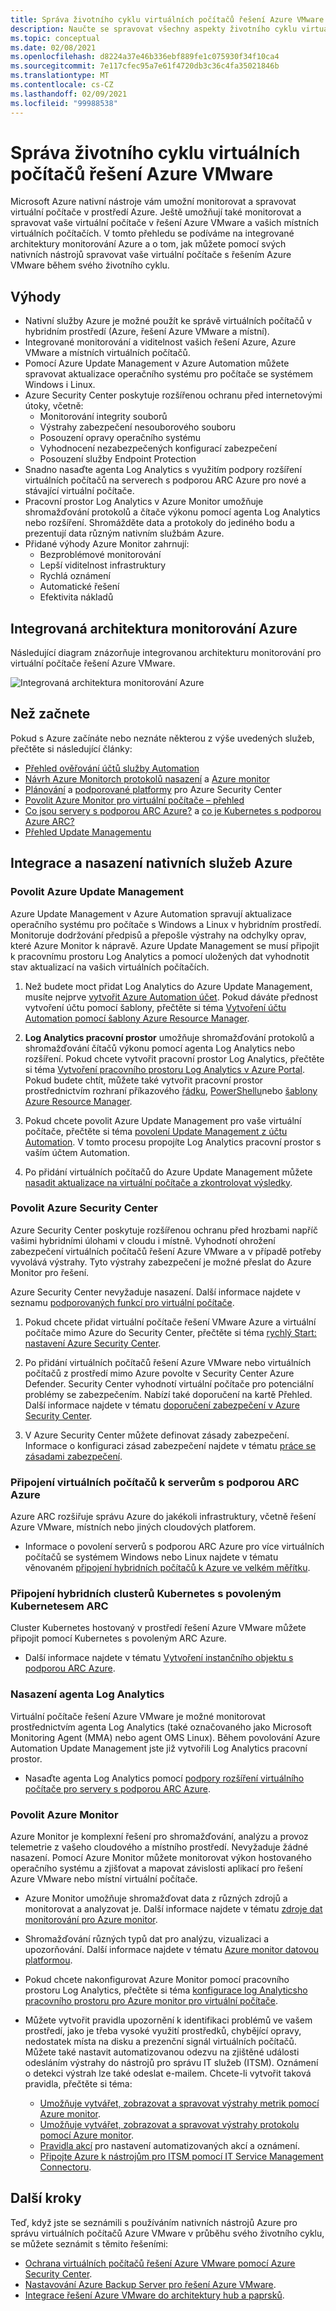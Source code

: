 ```yaml
---
title: Správa životního cyklu virtuálních počítačů řešení Azure VMware
description: Naučte se spravovat všechny aspekty životního cyklu virtuálních počítačů řešení Azure VMware pomocí Microsoft Azurech nativních nástrojů.
ms.topic: conceptual
ms.date: 02/08/2021
ms.openlocfilehash: d8224a37e46b336ebf889fe1c075930f34f10ca4
ms.sourcegitcommit: 7e117cfec95a7e61f4720db3c36c4fa35021846b
ms.translationtype: MT
ms.contentlocale: cs-CZ
ms.lasthandoff: 02/09/2021
ms.locfileid: "99988538"
---
```

# <a name="lifecycle-management-of-azure-vmware-solution-vms"></a>Správa životního cyklu virtuálních počítačů řešení Azure VMware

Microsoft Azure nativní nástroje vám umožní monitorovat a spravovat virtuální počítače v prostředí Azure. Ještě umožňují také monitorovat a spravovat vaše virtuální počítače v řešení Azure VMware a vašich místních virtuálních počítačích. V tomto přehledu se podíváme na integrované architektury monitorování Azure a o tom, jak můžete pomocí svých nativních nástrojů spravovat vaše virtuální počítače s řešením Azure VMware během svého životního cyklu.

## <a name="benefits"></a>Výhody

- Nativní služby Azure je možné použít ke správě virtuálních počítačů v hybridním prostředí (Azure, řešení Azure VMware a místní).
- Integrované monitorování a viditelnost vašich řešení Azure, Azure VMware a místních virtuálních počítačů.
- Pomocí Azure Update Management v Azure Automation můžete spravovat aktualizace operačního systému pro počítače se systémem Windows i Linux. 
- Azure Security Center poskytuje rozšířenou ochranu před internetovými útoky, včetně:
    - Monitorování integrity souborů
    - Výstrahy zabezpečení nesouborového souboru
    - Posouzení opravy operačního systému
    - Vyhodnocení nezabezpečených konfigurací zabezpečení
    - Posouzení služby Endpoint Protection 
- Snadno nasaďte agenta Log Analytics s využitím podpory rozšíření virtuálních počítačů na serverech s podporou ARC Azure pro nové a stávající virtuální počítače. 
- Pracovní prostor Log Analytics v Azure Monitor umožňuje shromažďování protokolů a čítače výkonu pomocí agenta Log Analytics nebo rozšíření. Shromážděte data a protokoly do jediného bodu a prezentují data různým nativním službám Azure. 
- Přidané výhody Azure Monitor zahrnují: 
    - Bezproblémové monitorování 
    - Lepší viditelnost infrastruktury 
    - Rychlá oznámení 
    - Automatické řešení 
    - Efektivita nákladů 

## <a name="integrated-azure-monitoring-architecture"></a>Integrovaná architektura monitorování Azure

Následující diagram znázorňuje integrovanou architekturu monitorování pro virtuální počítače řešení Azure VMware.

![Integrovaná architektura monitorování Azure](media/lifecycle-management-azure-vmware-solutions-virtual-machines/integrated-azure-monitoring-architecture.png)

## <a name="before-you-start"></a>Než začnete

Pokud s Azure začínáte nebo neznáte některou z výše uvedených služeb, přečtěte si následující články:

- [Přehled ověřování účtů služby Automation](../automation/automation-security-overview.md)
- [Návrh Azure Monitorch protokolů nasazení](../azure-monitor/platform/design-logs-deployment.md) a [Azure monitor](../azure-monitor/overview.md)
- [Plánování](../security-center/security-center-planning-and-operations-guide.md) a [podporované platformy](../security-center/security-center-os-coverage.md) pro Azure Security Center
- [Povolit Azure Monitor pro virtuální počítače – přehled](../azure-monitor/insights/vminsights-enable-overview.md)
- [Co jsou servery s podporou ARC Azure?](../azure-arc/servers/overview.md) a [co je Kubernetes s podporou Azure ARC?](../azure-arc/kubernetes/overview.md)
- [Přehled Update Managementu](../automation/update-management/overview.md)

## <a name="integrating-and-deploying-azure-native-services"></a>Integrace a nasazení nativních služeb Azure

### <a name="enable-azure-update-management"></a>Povolit Azure Update Management

Azure Update Management v Azure Automation spravují aktualizace operačního systému pro počítače s Windows a Linux v hybridním prostředí. Monitoruje dodržování předpisů a přepošle výstrahy na odchylky oprav, které Azure Monitor k nápravě. Azure Update Management se musí připojit k pracovnímu prostoru Log Analytics a pomocí uložených dat vyhodnotit stav aktualizací na vašich virtuálních počítačích.

1.  Než budete moct přidat Log Analytics do Azure Update Management, musíte nejprve [vytvořit Azure Automation účet](../automation/automation-create-standalone-account.md). Pokud dáváte přednost vytvoření účtu pomocí šablony, přečtěte si téma [Vytvoření účtu Automation pomocí šablony Azure Resource Manager](../automation/quickstart-create-automation-account-template.md).

2. **Log Analytics pracovní prostor** umožňuje shromažďování protokolů a shromažďování čítačů výkonu pomocí agenta Log Analytics nebo rozšíření. Pokud chcete vytvořit pracovní prostor Log Analytics, přečtěte si téma [Vytvoření pracovního prostoru Log Analytics v Azure Portal](../azure-monitor/learn/quick-create-workspace.md). Pokud budete chtít, můžete také vytvořit pracovní prostor prostřednictvím rozhraní příkazového [řádku](../azure-monitor/learn/quick-create-workspace-cli.md), [PowerShellu](../azure-monitor/platform/powershell-workspace-configuration.md)nebo [šablony Azure Resource Manager](../azure-monitor/samples/resource-manager-workspace.md).

3. Pokud chcete povolit Azure Update Management pro vaše virtuální počítače, přečtěte si téma [povolení Update Management z účtu Automation](../automation/update-management/enable-from-automation-account.md). V tomto procesu propojíte Log Analytics pracovní prostor s vaším účtem Automation. 
 
4. Po přidání virtuálních počítačů do Azure Update Management můžete [nasadit aktualizace na virtuální počítače a zkontrolovat výsledky](../automation/update-management/deploy-updates.md). 

### <a name="enable-azure-security-center"></a>Povolit Azure Security Center

Azure Security Center poskytuje rozšířenou ochranu před hrozbami napříč vašimi hybridními úlohami v cloudu i místně. Vyhodnotí ohrožení zabezpečení virtuálních počítačů řešení Azure VMware a v případě potřeby vyvolává výstrahy. Tyto výstrahy zabezpečení je možné přeslat do Azure Monitor pro řešení.

Azure Security Center nevyžaduje nasazení. Další informace najdete v seznamu [podporovaných funkcí pro virtuální počítače](../security-center/security-center-services.md).

1. Pokud chcete přidat virtuální počítače řešení VMware Azure a virtuální počítače mimo Azure do Security Center, přečtěte si téma [rychlý Start: nastavení Azure Security Center](../security-center/security-center-get-started.md). 

2. Po přidání virtuálních počítačů řešení Azure VMware nebo virtuálních počítačů z prostředí mimo Azure povolte v Security Center Azure Defender. Security Center vyhodnotí virtuální počítače pro potenciální problémy se zabezpečením. Nabízí také doporučení na kartě Přehled. Další informace najdete v tématu [doporučení zabezpečení v Azure Security Center](../security-center/security-center-recommendations.md).

3. V Azure Security Center můžete definovat zásady zabezpečení. Informace o konfiguraci zásad zabezpečení najdete v tématu [práce se zásadami zabezpečení](../security-center/tutorial-security-policy.md).

### <a name="onboard-vms-to-azure-arc-enabled-servers"></a>Připojení virtuálních počítačů k serverům s podporou ARC Azure

Azure ARC rozšiřuje správu Azure do jakékoli infrastruktury, včetně řešení Azure VMware, místních nebo jiných cloudových platforem.

- Informace o povolení serverů s podporou ARC Azure pro více virtuálních počítačů se systémem Windows nebo Linux najdete v tématu věnovaném [připojení hybridních počítačů k Azure ve velkém měřítku](../azure-arc/servers/onboard-service-principal.md).

### <a name="onboard-hybrid-kubernetes-clusters-with-arc-enabled-kubernetes"></a>Připojení hybridních clusterů Kubernetes s povoleným Kubernetesem ARC

Cluster Kubernetes hostovaný v prostředí řešení Azure VMware můžete připojit pomocí Kubernetes s povoleným ARC Azure. 

- Další informace najdete v tématu [Vytvoření instančního objektu s podporou ARC Azure](../azure-arc/kubernetes/create-onboarding-service-principal.md).

### <a name="deploy-the-log-analytics-agent"></a>Nasazení agenta Log Analytics

Virtuální počítače řešení Azure VMware je možné monitorovat prostřednictvím agenta Log Analytics (také označovaného jako Microsoft Monitoring Agent (MMA) nebo agent OMS Linux). Během povolování Azure Automation Update Management jste již vytvořili Log Analytics pracovní prostor.

- Nasaďte agenta Log Analytics pomocí [podpory rozšíření virtuálního počítače pro servery s podporou ARC Azure](../azure-arc/servers/manage-vm-extensions.md).

### <a name="enable-azure-monitor"></a>Povolit Azure Monitor

Azure Monitor je komplexní řešení pro shromažďování, analýzu a provoz telemetrie z vašeho cloudového a místního prostředí. Nevyžaduje žádné nasazení. Pomocí Azure Monitor můžete monitorovat výkon hostovaného operačního systému a zjišťovat a mapovat závislosti aplikací pro řešení Azure VMware nebo místní virtuální počítače.

- Azure Monitor umožňuje shromažďovat data z různých zdrojů a monitorovat a analyzovat je. Další informace najdete v tématu [zdroje dat monitorování pro Azure monitor](../azure-monitor/platform/data-sources.md).

- Shromažďování různých typů dat pro analýzu, vizualizaci a upozorňování. Další informace najdete v tématu [Azure monitor datovou platformou](../azure-monitor/platform/data-platform.md).

- Pokud chcete nakonfigurovat Azure Monitor pomocí pracovního prostoru Log Analytics, přečtěte si téma [konfigurace log Analyticsho pracovního prostoru pro Azure monitor pro virtuální počítače](../azure-monitor/insights/vminsights-configure-workspace.md).

- Můžete vytvořit pravidla upozornění k identifikaci problémů ve vašem prostředí, jako je třeba vysoké využití prostředků, chybějící opravy, nedostatek místa na disku a prezenční signál virtuálních počítačů. Můžete také nastavit automatizovanou odezvu na zjištěné události odesláním výstrahy do nástrojů pro správu IT služeb (ITSM). Oznámení o detekci výstrah lze také odeslat e-mailem. Chcete-li vytvořit taková pravidla, přečtěte si téma:
    - [Umožňuje vytvářet, zobrazovat a spravovat výstrahy metrik pomocí Azure monitor](../azure-monitor/platform/alerts-metric.md).
    - [Umožňuje vytvářet, zobrazovat a spravovat výstrahy protokolu pomocí Azure monitor](../azure-monitor/platform/alerts-log.md).
    - [Pravidla akcí](../azure-monitor/platform/alerts-action-rules.md) pro nastavení automatizovaných akcí a oznámení.
    - [Připojte Azure k nástrojům pro ITSM pomocí IT Service Management Connectoru](../azure-monitor/platform/itsmc-overview.md).
    
 ## <a name="next-steps"></a>Další kroky

Teď, když jste se seznámili s používáním nativních nástrojů Azure pro správu virtuálních počítačů Azure VMware v průběhu svého životního cyklu, se můžete seznámit s těmito řešeními:

- [Ochrana virtuálních počítačů řešení Azure VMware pomocí Azure Security Center](azure-security-integration.md).
- [Nastavování Azure Backup Server pro řešení Azure VMware](set-up-backup-server-for-azure-vmware-solution.md).
- [Integrace řešení Azure VMware do architektury hub a paprsků](concepts-hub-and-spoke.md).
